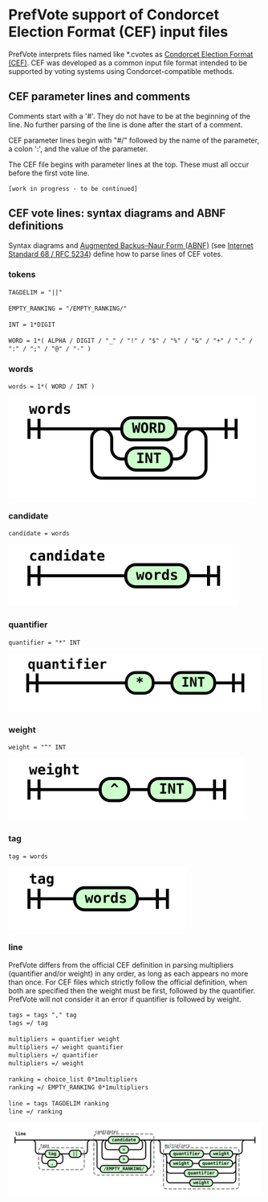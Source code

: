 # PrefVote support of Condorcet Election Format (CEF) input files

PrefVote interprets files named like \*.cvotes as [Condorcet Election Format (CEF)](https://github.com/CondorcetVote/CondorcetElectionFormat#invalid). CEF was developed as a common input file format intended to be supported by voting systems using Condorcet-compatible methods.

## CEF parameter lines and comments

Comments start with a '#'. They do not have to be at the beginning of the line. No further parsing of the line is done after the start of a comment.

CEF parameter lines begin with "#/" followed by the name of the parameter, a colon ':', and the value of the parameter.

The CEF file begins with parameter lines at the top.
These must all occur before the first vote line.

    [work in progress - to be continued]

## CEF vote lines: syntax diagrams and ABNF definitions

Syntax diagrams and
[Augmented Backus–Naur Form (ABNF)](https://en.wikipedia.org/wiki/Augmented_Backus%E2%80%93Naur_form)
(see [Internet Standard 68 / RFC 5234](https://tools.ietf.org/html/std68)) define how to parse lines of CEF votes.

### tokens

    TAGDELIM = "||"

    EMPTY_RANKING = "/EMPTY_RANKING/"

    INT = 1*DIGIT

    WORD = 1*( ALPHA / DIGIT / "_" / "!" / "$" / "%" / "&" / "+" / "." / ":" / ";" / "@" / "-" )

### words

    words = 1*( WORD / INT )

![syntax diagram for words](images/syndiag-cef-words.svg)

### candidate

    candidate = words

![syntax diagram for candidate](images/syndiag-cef-candidate.svg)

### quantifier

    quantifier = "*" INT

![syntax diagram for quantifier](images/syndiag-cef-quantifier.svg)

### weight

    weight = "^" INT

![syntax diagram for weight](images/syndiag-cef-weight.svg)

### tag 

    tag = words

![syntax diagram for tag](images/syndiag-cef-tag.svg)

### line

PrefVote differs from the official CEF definition in parsing multipliers (quantifier and/or weight) in any order, as long as each appears no more than once. For CEF files which strictly follow the official definition, when both are specified then the weight must be first, followed by the quantifier. PrefVote will not consider it an error if quantifier is followed by weight.

    tags = tags "," tag
	tags =/ tag

    multipliers = quantifier weight
    multipliers =/ weight quantifier
    multipliers =/ quantifier
    multipliers =/ weight

    ranking = choice_list 0*1multipliers
    ranking =/ EMPTY_RANKING 0*1multipliers

    line = tags TAGDELIM ranking
    line =/ ranking

![syntax diagram for line](images/syndiag-cef-line.svg)


